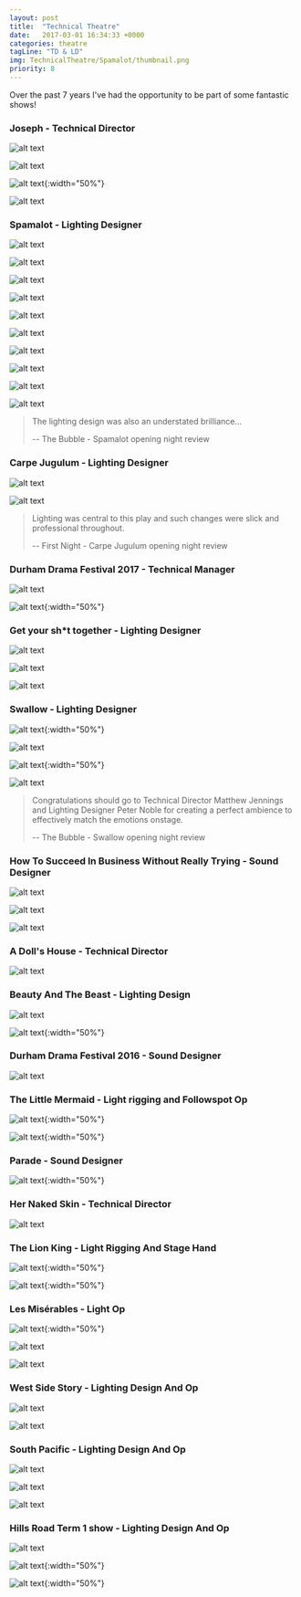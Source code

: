 ```yaml
---
layout: post
title:  "Technical Theatre"
date:   2017-03-01 16:34:33 +0000
categories: theatre
tagLine: "TD & LD"
img: TechnicalTheatre/Spamalot/thumbnail.png
priority: 8
---
```


Over the past 7 years I've had the opportunity to be part of some fantastic shows!

### Joseph - Technical Director

![alt text]({{site.baseurl}}/images/TechnicalTheatre/Joseph/3.jpg)

![alt text]({{site.baseurl}}/images/TechnicalTheatre/Joseph/2.jpg)

![alt text]({{site.baseurl}}/images/TechnicalTheatre/Joseph/1.jpg){:width="50%"}

![alt text]({{site.baseurl}}/images/TechnicalTheatre/Joseph/4.jpg)

### Spamalot - Lighting Designer

![alt text]({{site.baseurl}}/images/TechnicalTheatre/Spamalot/1.jpg)

![alt text]({{site.baseurl}}/images/TechnicalTheatre/Spamalot/2.jpg)

![alt text]({{site.baseurl}}/images/TechnicalTheatre/Spamalot/3.jpg)

![alt text]({{site.baseurl}}/images/TechnicalTheatre/Spamalot/4.jpg)

![alt text]({{site.baseurl}}/images/TechnicalTheatre/Spamalot/5.jpg)

![alt text]({{site.baseurl}}/images/TechnicalTheatre/Spamalot/6.jpg)

![alt text]({{site.baseurl}}/images/TechnicalTheatre/Spamalot/7.jpg)

![alt text]({{site.baseurl}}/images/TechnicalTheatre/Spamalot/8.jpg)

![alt text]({{site.baseurl}}/images/TechnicalTheatre/Spamalot/9.jpg)

![alt text]({{site.baseurl}}/images/TechnicalTheatre/Spamalot/10.jpg)

> The lighting design was also an understated brilliance...
>
> -- The Bubble - Spamalot opening night review

### Carpe Jugulum - Lighting Designer

![alt text]({{site.baseurl}}/images/TechnicalTheatre/CarpeJugulum/1.jpg)

![alt text]({{site.baseurl}}/images/TechnicalTheatre/CarpeJugulum/2.jpg)

> Lighting was central to this play and such changes were slick and professional throughout.
>
> -- First Night - Carpe Jugulum opening night review

### Durham Drama Festival 2017 - Technical Manager

![alt text]({{site.baseurl}}/images/TechnicalTheatre/DDF2017/1.jpg)

![alt text]({{site.baseurl}}/images/TechnicalTheatre/DDF2017/2.jpg){:width="50%"}

### Get your sh*t together - Lighting Designer

![alt text]({{site.baseurl}}/images/TechnicalTheatre/GYST/1.jpg)

![alt text]({{site.baseurl}}/images/TechnicalTheatre/GYST/2.jpg)

![alt text]({{site.baseurl}}/images/TechnicalTheatre/GYST/3.jpg)

### Swallow - Lighting Designer

![alt text]({{site.baseurl}}/images/TechnicalTheatre/swallow1.jpg){:width="50%"}

![alt text]({{site.baseurl}}/images/TechnicalTheatre/swallow3.jpg)

![alt text]({{site.baseurl}}/images/TechnicalTheatre/swallow4.jpg){:width="50%"}

![alt text]({{site.baseurl}}/images/TechnicalTheatre/swallow2.jpg)

> Congratulations should go to Technical Director Matthew Jennings and Lighting Designer Peter Noble for creating a perfect ambience to effectively match the emotions onstage.
>
> -- The Bubble - Swallow opening night review

### How To Succeed In Business Without Really Trying - Sound Designer

![alt text]({{site.baseurl}}/images/TechnicalTheatre/HowToSucceed/1.jpg)

![alt text]({{site.baseurl}}/images/TechnicalTheatre/HowToSucceed/2.jpg)

![alt text]({{site.baseurl}}/images/TechnicalTheatre/HowToSucceed/3.jpg)

### A Doll's House - Technical Director

![alt text]({{site.baseurl}}/images/TechnicalTheatre/a-dolls-house-one-sheet.jpg)

### Beauty And The Beast - Lighting Design

![alt text]({{site.baseurl}}/images/TechnicalTheatre/BeautyAndTheBeast2.jpg)

![alt text]({{site.baseurl}}/images/TechnicalTheatre/BeautyAndTheBeast1.jpg){:width="50%"}

### Durham Drama Festival 2016 - Sound Designer

![alt text]({{site.baseurl}}/images/TechnicalTheatre/DDF2016.jpg)

### The Little Mermaid - Light rigging and Followspot Op

![alt text]({{site.baseurl}}/images/TechnicalTheatre/TheLittleMermaid1.jpg){:width="50%"}

![alt text]({{site.baseurl}}/images/TechnicalTheatre/19551686262_f8cc4224c9_k.jpg){:width="50%"}

### Parade - Sound Designer

![alt text]({{site.baseurl}}/images/TechnicalTheatre/parade.jpg){:width="50%"}

### Her Naked Skin - Technical Director

![alt text]({{site.baseurl}}/images/TechnicalTheatre/HerNakedSkin.jpg)

### The Lion King - Light Rigging And Stage Hand

![alt text]({{site.baseurl}}/images/TechnicalTheatre/LionKing1.jpg){:width="50%"}

![alt text]({{site.baseurl}}/images/TechnicalTheatre/LionKing2.jpg){:width="50%"}

### Les Misérables - Light Op

![alt text]({{site.baseurl}}/images/TechnicalTheatre/9421288661_d65d62b957_o.jpg){:width="50%"}

![alt text]({{site.baseurl}}/images/TechnicalTheatre/9421291203_358fa22cb1_o.jpg)

![alt text]({{site.baseurl}}/images/TechnicalTheatre/9424143992_42a7ffcc5a_o.jpg)

### West Side Story - Lighting Design And Op

![alt text]({{site.baseurl}}/images/TechnicalTheatre/12613851583_61dba0254d_k.jpg)

![alt text]({{site.baseurl}}/images/TechnicalTheatre/12613638375_9344731e36_k.jpg)

### South Pacific - Lighting Design And Op

![alt text]({{site.baseurl}}/images/TechnicalTheatre/9421677791_cf7f9f9204_o.jpg)

![alt text]({{site.baseurl}}/images/TechnicalTheatre/9424504448_ccfc6464ff_o.jpg)

![alt text]({{site.baseurl}}/images/TechnicalTheatre/16437681608_c6d04432a7_o.jpg)

### Hills Road Term 1 show - Lighting Design And Op

![alt text]({{site.baseurl}}/images/TechnicalTheatre/003.jpg)

![alt text]({{site.baseurl}}/images/TechnicalTheatre/002.jpg){:width="50%"}

![alt text]({{site.baseurl}}/images/TechnicalTheatre/001.jpg){:width="50%"}
